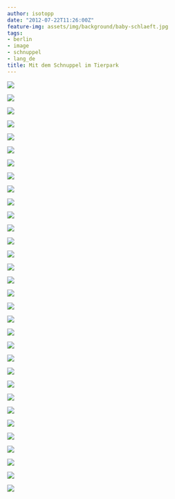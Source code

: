 ```yaml
---
author: isotopp
date: "2012-07-22T11:26:00Z"
feature-img: assets/img/background/baby-schlaeft.jpg
tags:
- berlin
- image
- schnuppel
- lang_de
title: Mit dem Schnuppel im Tierpark
---
```

![](/uploads/mit_dem_schnuppel_im_tierpark/bild_0.jpg)

![](/uploads/mit_dem_schnuppel_im_tierpark/bild_1.jpg)

![](/uploads/mit_dem_schnuppel_im_tierpark/bild_12.jpg)

![](/uploads/mit_dem_schnuppel_im_tierpark/bild_23.jpg)

![](/uploads/mit_dem_schnuppel_im_tierpark/bild_26.jpg)

![](/uploads/mit_dem_schnuppel_im_tierpark/bild_2.jpg)

![](/uploads/mit_dem_schnuppel_im_tierpark/bild_3.jpg)

![](/uploads/mit_dem_schnuppel_im_tierpark/bild_4.jpg)

![](/uploads/mit_dem_schnuppel_im_tierpark/bild_5.jpg)

![](/uploads/mit_dem_schnuppel_im_tierpark/bild_6.jpg)

![](/uploads/mit_dem_schnuppel_im_tierpark/bild_7.jpg)

![](/uploads/mit_dem_schnuppel_im_tierpark/bild_8.jpg)

![](/uploads/mit_dem_schnuppel_im_tierpark/bild_9.jpg)

![](/uploads/mit_dem_schnuppel_im_tierpark/bild_10.jpg)

![](/uploads/mit_dem_schnuppel_im_tierpark/bild_11.jpg)

![](/uploads/mit_dem_schnuppel_im_tierpark/bild_14.jpg)

![](/uploads/mit_dem_schnuppel_im_tierpark/bild_15.jpg)

![](/uploads/mit_dem_schnuppel_im_tierpark/bild_16.jpg)

![](/uploads/mit_dem_schnuppel_im_tierpark/bild_17.jpg)

![](/uploads/mit_dem_schnuppel_im_tierpark/bild_18.jpg)

![](/uploads/mit_dem_schnuppel_im_tierpark/bild_19.jpg)

![](/uploads/mit_dem_schnuppel_im_tierpark/bild_20.jpg)

![](/uploads/mit_dem_schnuppel_im_tierpark/bild_21.jpg)

![](/uploads/mit_dem_schnuppel_im_tierpark/bild_22.jpg)

![](/uploads/mit_dem_schnuppel_im_tierpark/bild_24.jpg)

![](/uploads/mit_dem_schnuppel_im_tierpark/bild_25.jpg)

![](/uploads/mit_dem_schnuppel_im_tierpark/bild_13.jpg)

![](/uploads/mit_dem_schnuppel_im_tierpark/bild_27.jpg)

![](/uploads/mit_dem_schnuppel_im_tierpark/bild_28.jpg)

![](/uploads/mit_dem_schnuppel_im_tierpark/bild_29.jpg)

![](/uploads/mit_dem_schnuppel_im_tierpark/bild_30.jpg)

![](/uploads/mit_dem_schnuppel_im_tierpark/bild_31.jpg)

